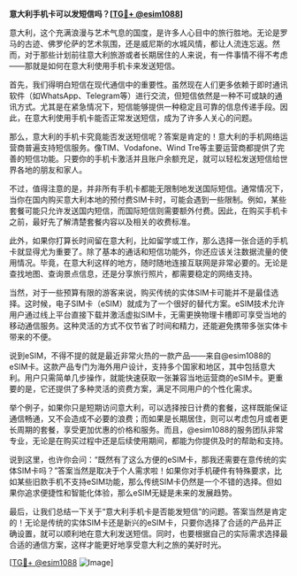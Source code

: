 **意大利手机卡可以发短信吗？[[TG💪+ @esim1088](https://t.me/s/esim1088)]**

意大利，这个充满浪漫与艺术气息的国度，是许多人心目中的旅行胜地。无论是罗马的古迹、佛罗伦萨的艺术氛围，还是威尼斯的水城风情，都让人流连忘返。然而，对于那些计划前往意大利旅游或者长期居住的人来说，有一件事情不得不考虑——那就是如何在意大利使用手机卡来发送短信。

首先，我们得明白短信在现代通信中的重要性。虽然现在人们更多依赖于即时通讯软件（如WhatsApp、Telegram等）进行交流，但短信依然是一种不可或缺的通讯方式。尤其是在紧急情况下，短信能够提供一种稳定且可靠的信息传递手段。因此，在意大利使用手机卡能否正常发送短信，成为了许多人关心的问题。

那么，意大利的手机卡究竟能否发送短信呢？答案是肯定的！意大利的手机网络运营商普遍支持短信服务。像TIM、Vodafone、Wind Tre等主要运营商都提供了完善的短信功能。只要你的手机卡激活并且账户余额充足，就可以轻松发送短信给世界各地的朋友和家人。

不过，值得注意的是，并非所有手机卡都能无限制地发送国际短信。通常情况下，当你在国内购买意大利本地的预付费SIM卡时，可能会遇到一些限制。例如，某些套餐可能只允许发送国内短信，而国际短信则需要额外付费。因此，在购买手机卡之前，最好先了解清楚套餐内容以及相关的收费标准。

此外，如果你打算长时间留在意大利，比如留学或工作，那么选择一张合适的手机卡就显得尤为重要了。除了基本的通话和短信功能外，你还应该关注数据流量的使用情况。毕竟，在意大利这样的地方，随时随地连接互联网是非常必要的。无论是查找地图、查询景点信息，还是分享旅行照片，都需要稳定的网络支持。

当然，对于一些预算有限的游客来说，购买传统的实体SIM卡可能并不是最佳选择。这时候，电子SIM卡（eSIM）就成为了一个很好的替代方案。eSIM技术允许用户通过线上平台直接下载并激活虚拟SIM卡，无需更换物理卡槽即可享受当地的移动通信服务。这种灵活的方式不仅节省了时间和精力，还能避免携带多张实体卡带来的不便。

说到eSIM，不得不提的就是最近非常火热的一款产品——来自@esim1088的eSIM卡。这款产品专门为海外用户设计，支持多个国家和地区，其中包括意大利。用户只需简单几步操作，就能快速获取一张兼容当地运营商的eSIM卡。更重要的是，它还提供了多种灵活的资费方案，满足不同用户的个性化需求。

举个例子，如果你只是短期访问意大利，可以选择按日计费的套餐，这样既能保证通信畅通，又不会造成不必要的浪费；而如果是长期居住，则可以考虑包月或者更长周期的套餐，享受更加优惠的价格和服务。而且，@esim1088的服务团队非常专业，无论是在购买过程中还是后续使用期间，都能为你提供及时的帮助和支持。

说到这里，也许你会问：“既然有了这么方便的eSIM卡，那我还需要在意传统的实体SIM卡吗？”答案当然是取决于个人需求啦！如果你对手机硬件有特殊要求，比如某些旧款手机不支持eSIM功能，那么传统SIM卡仍然是一个不错的选择。但如果你追求便捷性和智能化体验，那么eSIM无疑是未来的发展趋势。

最后，让我们总结一下关于“意大利手机卡是否能发短信”的问题。答案当然是肯定的！无论是传统的实体SIM卡还是新兴的eSIM卡，只要你选择了合适的产品并正确设置，就可以顺利地在意大利发送短信。同时，也要根据自己的实际需求选择最合适的通信方案，这样才能更好地享受意大利之旅的美好时光。

[[TG💪+ @esim1088](https://t.me/s/esim1088) ![Image](https://i.postimg.cc/4NQfJmqS/Snipaste-2025-05-13-00-14-12.png)]